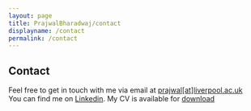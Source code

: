 ```yaml
---
layout: page
title: PrajwalBharadwaj/contact
displayname: /contact
permalink: /contact
---
```


## Contact

Feel free to get in touch with me via email at <a href='mailto:prajwal@liverpool.ac.uk'>prajwal[at]liverpool.ac.uk</a> <br>
You can find me on <a href='https://www.linkedin.com/in/bharadwajprajwal/' target='_blank'>Linkedin</a>. My CV is available for <a href='assets/cv-pvb.pdf' download>download</a>
